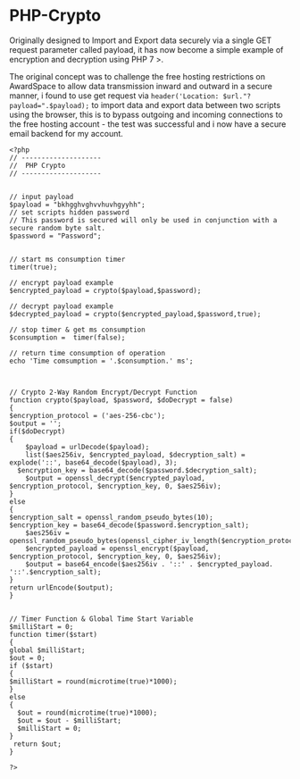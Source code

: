 # PHP-Crypto
Originally designed to Import and Export data securely via a single GET request parameter called payload, it has now become a simple example of encryption and decryption using PHP 7 >. 
  
The original concept was to challenge the free hosting restrictions on AwardSpace to allow data transmission inward and outward in a secure manner, i found to use get request via `header('Location: $url."?payload=".$payload);` to import data and export data between two scripts using the browser, this is to bypass outgoing and incoming connections to the free hosting account - the test was successful and i now have a secure email backend for my account.   

   
   
```
<?php
// --------------------
//  PHP Crypto
// --------------------


// input payload
$payload = "bkhgghvghvvhuvhgyyhh";
// set scripts hidden password
// This password is secured will only be used in conjunction with a secure random byte salt.
$password = "Password";


// start ms consumption timer
timer(true);

// encrypt payload example
$encrypted_payload = crypto($payload,$password);

// decrypt payload example
$decrypted_payload = crypto($encrypted_payload,$password,true);

// stop timer & get ms consumption
$consumption =  timer(false);
 
// return time consumption of operation
echo 'Time comsumption = '.$consumption.' ms';



// Crypto 2-Way Random Encrypt/Decrypt Function
function crypto($payload, $password, $doDecrypt = false)
{
$encryption_protocol = ('aes-256-cbc');
$output = '';
if($doDecrypt)
{
    $payload = urlDecode($payload);
    list($aes256iv, $encrypted_payload, $decryption_salt) = explode('::', base64_decode($payload), 3);
  $encryption_key = base64_decode($password.$decryption_salt);
    $output = openssl_decrypt($encrypted_payload, $encryption_protocol, $encryption_key, 0, $aes256iv);
}
else
{
$encryption_salt = openssl_random_pseudo_bytes(10);
$encryption_key = base64_decode($password.$encryption_salt);
    $aes256iv = openssl_random_pseudo_bytes(openssl_cipher_iv_length($encryption_protocol));
    $encrypted_payload = openssl_encrypt($payload, $encryption_protocol, $encryption_key, 0, $aes256iv);
    $output = base64_encode($aes256iv . '::' . $encrypted_payload. '::'.$encryption_salt);
}
return urlEncode($output);
}


// Timer Function & Global Time Start Variable
$milliStart = 0;
function timer($start)
{
global $milliStart;
$out = 0;
if ($start)
{
$milliStart = round(microtime(true)*1000);
}
else
{
  $out = round(microtime(true)*1000);
  $out = $out - $milliStart;
  $milliStart = 0;
}
 return $out;
}

?>
```
